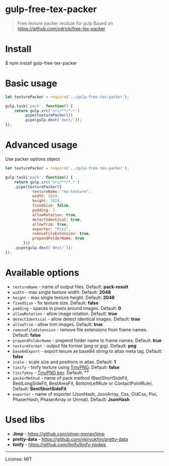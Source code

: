 # gulp-free-tex-packer
> Free texture packer module for gulp
> Based on https://github.com/odrick/free-tex-packer

# Install
   
$ npm install gulp-free-tex-packer
   
# Basic usage
```js
let texturePacker = require('../gulp-free-tex-packer');

gulp.task('pack', function() {
    return gulp.src('src/**/*.*')
		.pipe(texturePacker())
		.pipe(gulp.dest('dest/'));
});
```

# Advanced usage

Use packer options object

```js
let texturePacker = require('../gulp-free-tex-packer');

gulp.task('pack', function() {
    return gulp.src('src/**/*.*')
	.pipe(texturePacker({
            textureName: "my-texture",
            width: 1024,
            height: 1024,
            fixedSize: false,
            padding: 2
            allowRotation: true,
            detectIdentical: true,
            allowTrim: true,
            exporter: "Pixi",
            removeFileExtension: true,
            prependFolderName: true
        }))
	.pipe(gulp.dest('dest/'));
});
```

# Available options

* `textureName` - name of output files. Default: **pack-result**
* `width` - max single texture width. Default: **2048**
* `height` - max single texture height. Default: **2048**
* `fixedSize` - fix texture size. Default: **false**
* `padding` - spaces in pixels around images. Default: **0**
* `allowRotation` - allow image rotation. Default: **true**
* `detectIdentical` - allow detect identical images. Default: **true**
* `allowTrim` - allow trim images. Default: **true**
* `removeFileExtension` - remove file extensions from frame names. Default: **false**
* `prependFolderName` - prepend folder name to frame names. Default: **true**
* `textureFormat` - output file format (png or jpg). Default: **png**
* `base64Export` - export texure as base64 string to atlas meta tag. Default: **false**
* `scale` - scale size and positions in atlas. Default: **1**
* `tinify` - tinify texture using [TinyPNG](https://tinypng.com/). Default: **false**
* `tinifyKey` - [TinyPNG key](https://tinypng.com/developers). Default: **""**
* `packerMethod` - name of pack method (BestShortSideFit, BestLongSideFit, BestAreaFit, BottomLeftRule or ContactPointRule). Default: **BestShortSideFit**
* `exporter` - name of exporter (JsonHash, JsonArray, Css, OldCss, Pixi, PhaserHash, PhaserArray or Unreal). Default: **JsonHash**

# Used libs

* **Jimp** - https://github.com/oliver-moran/jimp
* **pretty-data** - https://github.com/vkiryukhin/pretty-data
* **tinify** - https://github.com/tinify/tinify-nodejs

---
License: MIT

